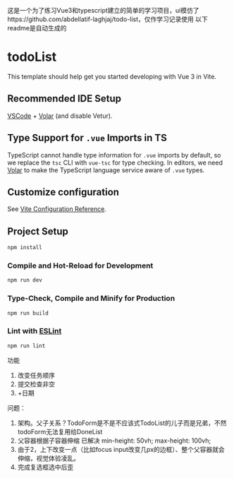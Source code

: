 这是一个为了练习Vue3和typescript建立的简单的学习项目，ui模仿了https://github.com/abdellatif-laghjaj/todo-list，仅作学习记录使用
以下readme是自动生成的

# todoList

This template should help get you started developing with Vue 3 in Vite.

## Recommended IDE Setup

[VSCode](https://code.visualstudio.com/) + [Volar](https://marketplace.visualstudio.com/items?itemName=Vue.volar) (and disable Vetur).

## Type Support for `.vue` Imports in TS

TypeScript cannot handle type information for `.vue` imports by default, so we replace the `tsc` CLI with `vue-tsc` for type checking. In editors, we need [Volar](https://marketplace.visualstudio.com/items?itemName=Vue.volar) to make the TypeScript language service aware of `.vue` types.

## Customize configuration

See [Vite Configuration Reference](https://vite.dev/config/).

## Project Setup

```sh
npm install
```

### Compile and Hot-Reload for Development

```sh
npm run dev
```

### Type-Check, Compile and Minify for Production

```sh
npm run build
```

### Lint with [ESLint](https://eslint.org/)

```sh
npm run lint
```

功能

1. 改变任务顺序
2. 提交检查非空
3. +日期

问题：

1. 架构。父子关系？TodoForm是不是不应该式TodoList的儿子而是兄弟，不然todoForm无法复用给DoneList
2. 父容器根据子容器伸缩 已解决 min-height: 50vh; max-height: 100vh;
3. 由于2，上下改变一点（比如focus input改变几px的边框）、整个父容器就会伸缩，视觉体验凌乱。
4. 完成复选框选中后歪
